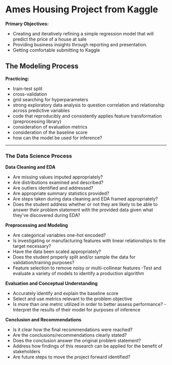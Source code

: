 # Ames Housing Project from Kaggle


**Primary Objectives:**  

- Creating and iteratively refining a simple regression model that will predict the price of a house at sale
- Providing business insights through reporting and presentation.
- Getting comfortable submitting to Kaggle

## The Modeling Process
**Practicing:**
  
- train-test split
- cross-validation
- grid searching for hyperparameters
- strong exploratory data analysis to question correlation and relationship across predictive variables
- code that reproducibly and consistently applies feature transformation (preprocessing library)
- consideration of evaluation metrics
- consideration of the baseline score
- how can the model be used for inference?
  
  
    
        
      
---

### The Data Science Process

**Data Cleaning and EDA**
- Are missing values imputed appropriately?
- Are distributions examined and described?
- Are outliers identified and addressed?
- Are appropriate summary statistics provided?
- Are steps taken during data cleaning and EDA framed appropriately?
- Does the student address whether or not they are likely to be able to answer their problem statement with the provided data given what they've discovered during EDA?

**Preprocessing and Modeling**
- Are categorical variables one-hot encoded?
- Is investigating or manufacturing features with linear relationships to the target necessary?
- Have the data been scaled appropriately?
- Does the student properly split and/or sample the data for validation/training purposes?
- Feature selection to remove noisy or multi-collinear features
-Test and evaluate a variety of models to identify a production algorithm

**Evaluation and Conceptual Understanding**
- Accurately identify and explain the baseline score
- Select and use metrics relevant to the problem objective
- Is more than one metric utilized in order to better assess performance?
-Interpret the results of their model for purposes of inference

**Conclusion and Recommendations**
- Is it clear how the final recommendations were reached?
- Are the conclusions/recommendations clearly stated?
- Does the conclusion answer the original problem statement?
- Address how findings of this research can be applied for the benefit of stakeholders
- Are future steps to move the project forward identified?
